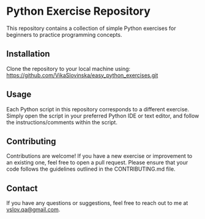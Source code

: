 # Python Exercise Repository

This repository contains a collection of simple Python exercises for beginners to practice programming concepts.

## Installation

Clone the repository to your local machine using:
https://github.com/VikaSlovinska/easy_python_exercises.git


## Usage

Each Python script in this repository corresponds to a different exercise. Simply open the script in your preferred Python IDE or text editor, and follow the instructions/comments within the script.


## Contributing

Contributions are welcome! If you have a new exercise or improvement to an existing one, feel free to open a pull request. Please ensure that your code follows the guidelines outlined in the CONTRIBUTING.md file.

## Contact

If you have any questions or suggestions, feel free to reach out to me at vslov.qa@gmail.com.
